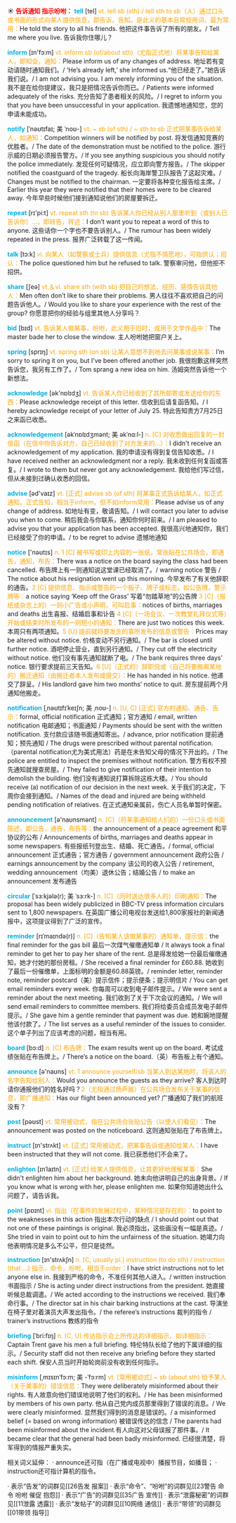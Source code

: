 ☀ <font color="red">**告诉通知  指示吩咐：**</font>
<font color="sky blue">**tell**</font> [tel] 
<font color="orange">vt. tell sb (sth) / tell sth to sb（人）通过口头或书面的形式向某人提供信息，即告诉，告知。是此义的基本且常规用词，最为常用：</font>He told the story to all his friends. 他把这件事告诉了所有的朋友。/ Tell me where you live. 告诉我你住哪儿？

<font color="sky blue">**inform**</font> [ɪn'fɔ:m] 
<font color="orange">vt. inform sb (of/about sth)（尤指正式地）将某事告知给某人，即知会，通知：</font>Please inform us of any changes of address. 地址若有变动请随时通知我们。/ ‘He’s already left,’ she informed us.“他已经走了。”她告诉我们说。/ I am not advising you. I am merely informing you of the situation. 我不是在给你提建议，我只是把情况告诉你而已。/ Patients were informed adequately of the risks. 充分告知了患者相关的风险。/ I regret to inform you that you have been unsuccessful in your application. 我遗憾地通知您，您的申请未能成功。
           
<font color="sky blue">**notify**</font> [ˈnəʊtɪfaɪ; 美 ˈnoʊ-]
<font color="orange">vt. ~ sb (of sth) / ~ sth to sb 正式把某事告诉给某人，如通知：</font>Competition winners will be notified by post. 将发信通知竞赛的优胜者。/ The date of the demonstration must be notified to the police. 游行示威的日期必须报告警方。/ If you see anything suspicious you should notify the police immediately. 发现任何可疑情况，应立即向警方报告。/ The skipper notified the coastguard of the tragedy. 船长向海岸警卫队报告了这起灾难。/ Changes must be notified to the chairman. 一定要将各种变化报告给主席。/ Earlier this year they were notified that their homes were to be cleared away. 今年早些时候他们接到通知说他们的房屋要拆迁。

<font color="sky blue">**repeat**</font> [rɪ'pi:t] 
<font color="orange">vt. repeat sth (to sb) 告诉某人你已经从别人那里听到（或别人已告诉你）…，即转告，转述：</font>I don’t want you to repeat a word of this to anyone. 这些话你一个字也不要告诉别人。/ The rumour has been widely repeated in the press. 报界广泛转载了这一传闻。

<font color="sky blue">**talk**</font> [tɔ:k] 
<font color="orange">vi. 向某人（如警察或士兵）提供信息（尤指不情愿地），可指供认；招认：</font>The police questioned him but he refused to talk. 警察审问他，但他拒不招供。

<font color="sky blue">**share**</font> [ʃeə] 
<font color="orange">vt.＆vi. share sth (with sb) 把自己的想法、经历、感情告诉其他人：</font>Men often don’t like to share their problems. 男人往往不喜欢把自己的问题告诉他人。/ Would you like to share your experience with the rest of the group? 你愿意把你的经验与组里其他人分享吗？ 

<font color="sky blue">**bid**</font> [bɪd] 
<font color="orange">vt. 告诉某人做某事，吩咐，此义用于旧时，或用于文学作品中：</font>The master bade her to close the window. 主人吩咐她把窗户关上。

<font color="sky blue">**spring**</font> [sprɪŋ] 
<font color="orange">vt. spring sth (on sb) 让某人意想不到地去问某事或说某事：</font>I’m sorry to spring it on you, but I’ve been offered another job. 我很抱歉这样突然告诉您，我另有工作了。/ Tom sprang a new idea on him. 汤姆突然告诉他一个新想法。

<font color="sky blue">**acknowledge**</font> [ək'nɒlɪdӡ] 
<font color="orange">vt. 告诉某人你已经收到了其所邮寄或发送给你的东西：</font>Please acknowledge receipt of this letter. 信收到后请复函告知。/ I hereby acknowledge receipt of your letter of July 25. 特此告知贵方7月25日之来函已收悉。
           
<font color="sky blue">**acknowledgement**</font> [əkˈnɒlɪdʒmənt; 美 əkˈnɑ:l-]
<font color="orange">n. [C] 对收悉做出回复的一封信函（在信中你告诉对方，自己已经收到了对方发来的…）：</font>I didn't receive an acknowledgement of my application. 我的申请没有得到复信告知收悉。/ I have received neither an acknowledgment nor a reply. 我未收到任何复函或答复。/ I wrote to them but never got any acknowledgement. 我给他们写过信，但从未接到过确认收悉的回信。

<font color="sky blue">**advise**</font> [əd'vaɪz] 
<font color="orange">vt. [正式] advise sb (of sth) 将某事正式告诉给某人，如正式通知，正式告知，相当于inform，但不如inform常用：</font>Please advise us of any change of address. 如地址有变，敬请告知。/ I will contact you later to advise you when to come. 稍后我会与你联系，通知你何时前来。/ I am pleased to advise you that your application has been accepted. 我很高兴地通知你，我们已经接受了你的申请。/ to be regret to advise 遗憾地通知

<font color="sky blue">**notice**</font> ['nəʊtɪs] 
<font color="orange">n. 1 [C] 被书写或印上内容的一张纸，常张贴在公共场合，即通告，通知，布告：</font>There was a notice on the board saying the class had been cancelled. 布告牌上有一则通知说这堂课已经取消了。/ warning notice 警告 / The notice about his resignation went up this morning. 今早发布了有关他辞职的通告。<font color="orange">2 [C] 提供信息、指示或警告的一个板子、牌子或标志，如公告牌，警示牌等：</font>a notice saying ‘Keep off the Grass’ 写着“勿踏草地”的公告牌 <font color="orange">3 [C]（报纸或杂志上的）一则小广告或小声明，可叫启事：</font>notices of births, marriages and deaths 出生喜报、结婚启事和讣告 <font color="orange">4 [C]（一场会议、一次教堂礼拜仪式等）开始或结束时所发布的一则短小的通知：</font>There are just two notices this week. 本周只有两项通知。<font color="orange">5 [U] 提前就将要发生的事所发布的信息或警告：</font>Prices may be altered without notice. 价格变动不另行通知。/ The bar is closed until further notice. 酒吧停止营业，直到另行通知。/ They cut off the electricity without notice. 他们没有事先通知就断了电。/ The bank requires three days’ notice. 银行要求提前三天告知。<font color="orange">6 [U]（正式的）辞职信或（自己将要搬离某地的）搬迁通知（由搬迁者本人发布或提交）：</font>He has handed in his notice. 他递交了辞呈。/ His landlord gave him two months’ notice to quit. 房东提前两个月通知他搬走。
           
<font color="sky blue">**notification**</font> [ˌnəʊtɪfɪˈkeɪʃn; 美 ˌnoʊ-]
<font color="orange">n. [U, C] [正式] 官方的通知、通告、告示：</font>formal, official notification 正式通知；官方通知 / email, written notification 电邮通知；书面通知 / Payments should be sent with the written notification. 支付款应该随书面通知寄出。/ advance, prior notification 提前通知；预先通知 / The drugs were prescribed without parental notification.（parental notification尤为美式用法）药是在未告知父母的情况下开出的。/ The police are entitled to inspect the premises without notification. 警方有权不预先通知就搜查房屋。/ They failed to give notification of their intention to demolish the building. 他们没有通知说打算拆除这栋大楼。/ You should receive (a) notification of our decision in the next week. 关于我们的决定，下周你会接到通知。/ Names of the dead and injured are being withheld pending notification of relatives. 在正式通知亲属前，伤亡人员名单暂时保密。

<font color="sky blue">**announcement**</font> [ə'naʊnsmənt] 
<font color="orange">n. [C]（将某事通知给人们的）一份口头或书面陈述，即公告，通告，布告等：</font>the announcement of a peace agreement 和平协议的公布 / Announcements of births, marriages and deaths appear in some newspapers. 有些报纸刊登出生、结婚、死亡通告。/ formal, official announcement 正式通告；官方通告 / government announcement 政府公告 / earnings announcement by the company 该公司的收入公告 / retirement, wedding announcement（均美）退休公告；结婚公告 / to make an announcement 发布通告
                      
<font color="sky blue">**circular**</font> [ˈsɜ:kjələ(r); 美 ˈsɜ:rk-]
<font color="orange">n. [C]（同时送达很多人的）印刷通知：</font>The proposal has been widely publicized in BBC-TV press information circulars sent to 1,800 newspapers. 在英国广播公司电视台发送给1,800家报社的新闻通报中，这项提议得到了广泛的宣传。

<font color="sky blue">**reminder**</font> [rɪˈmaɪndə(r)]
<font color="orange">n. [C]（告知某人该做某事的）通知单，提示信：</font>the final reminder for the gas bill 最后一次煤气催缴通知单 / It always took a final reminder to get her to pay her share of the rent. 总是得发给她一份最后催缴通知，她才付她的那份房租。/ She received a final reminder for £60.88. 她收到了最后一份催缴单，上面标明的金额是60.88英镑。/ reminder letter, reminder note, reminder postcard（美）提示信件；提示便条；提示明信片 / You can get email reminders every week. 你每周可以收到电子邮件提示。/ We were sent a reminder about the next meeting. 我们收到了关于下次会议的通知。/ We will send email reminders to committee members. 我们将给委员会成员发电子邮件提示。/ She gave him a gentle reminder that payment was due. 她和婉地提醒他该付款了。/ The list serves as a useful reminder of the issues to consider. 这个单子列出了应该考虑的问题，相当有用。

<font color="sky blue">**board**</font> [bɔ:d] 
<font color="orange">n. [C] 布告牌：</font>The exam results went up on the board. 考试成绩张贴在布告牌上。/ There’s a notice on the board.（英）布告板上有个通知。

<font color="sky blue">**announce**</font> [ə'naʊns] 
<font color="orange">vt. 1 announce yourself/sb 当某人到达某地时，将该人的名字告知给别人：</font>Would you announce the guests as they arrive? 客人到达时请你通报他们的姓名好吗？<font color="orange">2（尤指通过扬声器）在公共场合发布关于某事的信息，即广播通知：</font>Has our flight been announced yet? 广播通知了我们的航班没有？

<font color="sky blue">**post**</font> [pəʊst] 
<font color="orange">vt. 常用被动式，指在公共场合张贴公告（以使人们看见）：</font>The announcement was posted on the noticeboard. 这则通知张贴在了布告牌上。

<font color="sky blue">**instruct**</font> [ɪn'strʌkt] 
<font color="orange">vt. [正式] 常用被动式，把某事告诉或通知给某人：</font>I have been instructed that they will not come. 我已获悉他们不会来了。
           
<font color="sky blue">**enlighten**</font> [ɪnˈlaɪtn]
<font color="orange">vt. [正式] 给某人提供信息，让其更好地理解某事：</font>She didn't enlighten him about her background. 她未向他讲明自己的出身背景。/ If you know what is wrong with her, please enlighten me. 如果你知道她出什么问题了，请告诉我。

<font color="sky blue">**point**</font> [pɒɪnt] 
<font color="orange">vi. 指出（在事件的发展过程中，某种情况是存在的）：</font>to point to the weaknesses in this action 指出本次行动的缺点 / I should point out that not one of these paintings is original. 我必须指出，这些画没有一幅是真迹。/ She tried in vain to point out to him the unfairness of the situation. 她竭力向他表明情况是多么不公平，但只是徒然。

<font color="sky blue">**instruction**</font> [ɪn'strʌkʃn] 
<font color="orange">n. [C, usually pl.] instruction (to do sth) / instruction (that ...) 指示，命令，吩咐，相当于order：</font>I have strict instructions not to let anyone else in. 我接到严格的命令，不准任何其他人进入。/ written instruction 书面指示 / She is acting under direct instructions from the president. 她直接听候总裁调遣。/ We acted according to the instructions we received. 我们奉命行事。/ The director sat in his chair barking instructions at the cast. 导演坐在椅子里对着演员大声发出指令。/ the referee’s instructions 裁判的指令 / trainer’s instructions 教练的指令
              
<font color="sky blue">**briefing**</font> [ˈbri:fɪŋ]
<font color="orange">n. [C, U] 传达指示会上所传达的详细指示，如详细指示：</font>Captain Trent gave his men a full briefing. 特伦特队长给了他的下属详细的指示。/ Security staff did not then receive any briefing before they started each shift. 保安人员当时开始轮岗前没有收到任何指示。

<font color="sky blue">**misinform**</font> [ˌmɪsɪnˈfɔ:m; 美 -ˈfɔ:rm]
<font color="orange">vt. [常用被动式] ~ sb (about sth) 给予某人（关于某事的）错误信息：</font>They were deliberately misinformed about their rights. 有人故意向他们错误地说明了他们的权利。/ He has been misinformed by members of his own party. 他从自己党内成员那里得到了错误的消息。/ We were clearly misinformed. 显然我们得到的消息是错误的。/ a misinformed belief (= based on wrong information) 被错误传达的信念 / The parents had been misinformed about the incident.有人向这对父母误报了那件事。/ It became clear that the general had been badly misinformed. 已经很清楚，将军得到的情报严重失实。

相关词义延伸：
· announce还可指（在广播或电视中）播报节目，如播音；
· instruction还可指计算机的指令。

· 表示“告发”的词群见[[26告发 报案]]
· 表示“命令”、“吩咐”的词群见[[23警告 命令 吩咐 催促 抱怨]]
· 表示“广告”的词群见[[35广告 宣传]]
· 表示“泄露秘密”的词群见[[11泄露 透露]]
· 表示“发帖子”的词群见[[10网络 通信]]
· 表示“带领”的词群见[[01带领 指导]]
